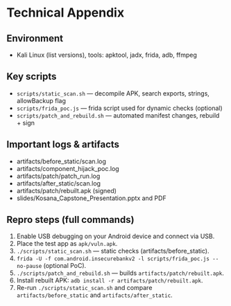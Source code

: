 # Technical Appendix

## Environment
- Kali Linux (list versions), tools: apktool, jadx, frida, adb, ffmpeg

## Key scripts
- `scripts/static_scan.sh` — decompile APK, search exports, strings, allowBackup flag
- `scripts/frida_poc.js` — frida script used for dynamic checks (optional)
- `scripts/patch_and_rebuild.sh` — automated manifest changes, rebuild + sign

## Important logs & artifacts
- artifacts/before_static/scan.log
- artifacts/component_hijack_poc.log
- artifacts/patch/patch_run.log
- artifacts/after_static/scan.log
- artifacts/patch/rebuilt.apk (signed)
- slides/Kosana_Capstone_Presentation.pptx and PDF

## Repro steps (full commands)
1. Enable USB debugging on your Android device and connect via USB.
2. Place the test app as `apk/vuln.apk`.
3. `./scripts/static_scan.sh` — static checks (artifacts/before_static).
4. `frida -U -f com.android.insecurebankv2 -l scripts/frida_poc.js --no-pause` (optional PoC).
5. `./scripts/patch_and_rebuild.sh` — builds `artifacts/patch/rebuilt.apk`.
6. Install rebuilt APK: `adb install -r artifacts/patch/rebuilt.apk`.
7. Re-run `./scripts/static_scan.sh` and compare `artifacts/before_static` and `artifacts/after_static`.
